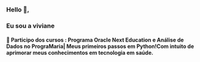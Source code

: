 ### Hello 👋,
### Eu sou a viviane
#### 🌱 Participo dos cursos : Programa Oracle Next Education e Análise de Dados no PrograMaria| Meus primeiros passos em Python!Com intuito de aprimorar meus conhecimentos em tecnologia em saúde. 

